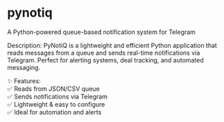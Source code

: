 # pynotiq
A Python-powered queue-based notification system for Telegram

Description:
PyNotiQ is a lightweight and efficient Python application that reads messages from a queue and sends real-time notifications via Telegram. Perfect for alerting systems, deal tracking, and automated messaging.

✨ Features: <br/>
✅ Reads from JSON/CSV queue <br/>
✅ Sends notifications via Telegram <br/>
✅ Lightweight & easy to configure <br/>
✅ Ideal for automation and alerts
